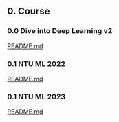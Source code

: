 
## 0. Course

### 0.0 Dive into Deep Learning v2
[README.md](0_Course/dive-into-deep-learning-v2/README.md)

### 0.1 NTU ML 2022

[README.md](0_Course/ntu-ml-2022/README.md)

### 0.1 NTU ML 2023

[README.md](0_Course/ntu-ml-2023/README.md)

